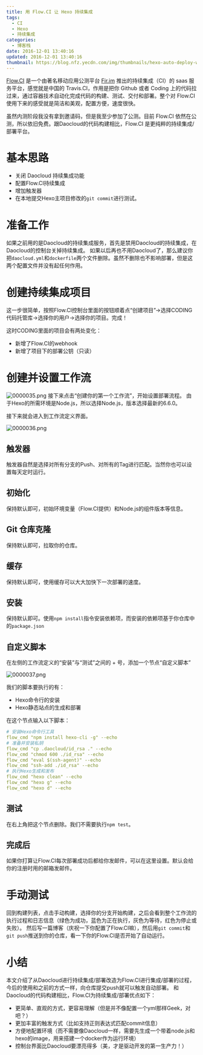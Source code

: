```yaml
---
title: 用 Flow.CI 让 Hexo 持续集成
tags:
  - CI
  - Hexo
  - 持续集成
categories:
  - 博客栈
date: 2016-12-01 13:40:16
updated: 2016-12-01 13:40:16
thumbnail: https://blog.nfz.yecdn.com/img/thumbnails/hexo-auto-deploy-with-Flow.CI.png!blogth
---
```


[Flow.CI](https://Flow.CI) 是一个由著名移动应用公测平台 [Fir.im](https://fir.im) 推出的持续集成（CI）的 saas 服务平台，感觉就是中国的 Travis.CI，作用是把你 Github 或者 Coding 上的代码拉过来，通过容器技术自动化完成代码的构建、测试、交付和部署。整个对 Flow.CI 使用下来的感受就是简洁和美观，配置方便，速度很快。

<!--more-->

虽然内测阶段我没有拿到邀请码，但是我至少参加了公测。目前 Flow.CI 依然在公测，所以依旧免费。跟Daocloud的代码构建相比，Flow.CI 是更纯粹的持续集成/部署平台。

# 基本思路

- 关闭 Daocloud 持续集成功能
- 配置Flow.CI持续集成
- 增加触发器
- 在本地提交Hexo主项目修改的`git commit`进行测试。

# 准备工作

如果之前用的是Daocloud的持续集成服务，首先是禁用Daocloud的持续集成，在Daocloud的控制台关掉持续集成。
如果以后再也不用Daocloud了，那么建议你把`daocloud.yml`和`dockerfile`两个文件删除。虽然不删除也不影响部署，但是这两个配置文件并没有起任何作用。

# 创建持续集成项目

这一步很简单，按照Flow.CI控制台里面的按钮顺着点“创建项目”->选择CODING代码托管库->选择你的用户->选择你的项目。完成！

这时CODING里面的项目会有两处变化：

- 新增了Flow.CI的webhook
- 新增了项目下的部署公钥（只读）

# 创建并设置工作流
![0000035.png](https://img1.nfz.yecdn.com/0000035.png)
接下来点击“创建你的第一个工作流”，开始设置部署流程。
由于Hexo的所需环境是Node.js，所以选择Node.js，版本选择最新的6.6.0。

接下来就会进入到工作流定义界面。

![0000036.png](https://img1.nfz.yecdn.com/0000036.png)

## 触发器
触发器自然是选择对所有分支的Push、对所有的Tag进行匹配。当然你也可以设置每天定时运行。

## 初始化
保持默认即可，初始环境变量（Flow.CI提供）和Node.js的组件版本等信息。

## Git 仓库克隆
保持默认即可，拉取你的仓库。

## 缓存
保持默认即可，使用缓存可以大大加快下一次部署的速度。

## 安装
保持默认即可。使用`npm install`指令安装依赖项，而安装的依赖项基于你仓库中的`package.json`

## 自定义脚本
在左侧的工作流定义的“安装”与“测试”之间的 + 号，添加一个节点“自定义脚本”

![0000037.png](https://img1.nfz.yecdn.com/0000037.png)

我们的脚本要执行的有：

- Hexo命令行的安装
- Hexo静态站点的生成和部署

在这个节点输入以下脚本：

```yaml
# 安装Hexo命令行工具
flow_cmd "npm install hexo-cli -g" --echo
# 准备并安装私钥
flow_cmd "cp .daocloud/id_rsa ." --echo
flow_cmd "chmod 600 ./id_rsa" --echo
flow_cmd "eval $(ssh-agent)" --echo
flow_cmd "ssh-add ./id_rsa" --echo
# 执行Hexo生成和发布
flow_cmd "hexo clean" --echo
flow_cmd "hexo g" --echo
flow_cmd "hexo d" --echo
```

## 测试
在右上角把这个节点删除。我们不需要执行`npm test`。

## 完成后
如果你打算让Flow.CI每次部署成功后都给你发邮件，可以在这里设置。默认会给你的注册时用的邮箱发邮件。

# 手动测试
回到构建列表，点击手动构建，选择你的分支开始构建，之后会看到整个工作流的执行过程和日志信息（绿色为成功，蓝色为正在执行，灰色为等待，红色为停止或失败）。
然后写一篇博客（庆祝一下你配置了Flow.CI嘛），然后用`git commit`和`git push`推送到你的仓库，看一下你的Flow.CI是否开始了自动运行。

# 小结
本文介绍了从Daocloud进行持续集成/部署改造为Flow.CI进行集成/部署的过程，今后的使用和之前的方式一样，向仓库提交push就可以触发自动部署。
和Daocloud的代码构建相比，Flow.CI为持续集成/部署优点如下：

- 更简单、直观的方式，更容易理解（但是并不像配置一个yml那样Geek，对吧？）
- 更加丰富的触发方式（比如支持正则表达式匹配commit信息）
- 方便地配置环境（而不需要像Daocloud一样，需要先生成一个带着node.js和hexo的image，用来搭建一个docker作为运行环境）
- 控制台界面比Daocloud要漂亮得多（美，才是驱动开发的第一生产力！）
